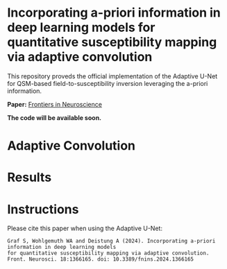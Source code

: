 # Incorporating a-priori information in deep learning models for quantitative susceptibility mapping via adaptive convolution

This repository proveds the official implementation of the Adaptive U-Net for QSM-based field-to-susceptibility inversion leveraging the a-priori information.

**Paper:** [Frontiers in Neuroscience](https://doi.org/10.3389/fnins.2024.1366165)


**The code will be available soon.**


# Adaptive Convolution

# Results

# Instructions 


Please cite this paper when using the Adaptive U-Net: 

    Graf S, Wohlgemuth WA and Deistung A (2024). Incorporating a-priori information in deep learning models 
    for quantitative susceptibility mapping via adaptive convolution. Front. Neurosci. 18:1366165. doi: 10.3389/fnins.2024.1366165      
